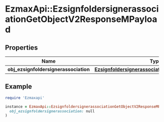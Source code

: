 # EzmaxApi::EzsignfoldersignerassociationGetObjectV2ResponseMPayload

## Properties

| Name | Type | Description | Notes |
| ---- | ---- | ----------- | ----- |
| **obj_ezsignfoldersignerassociation** | [**EzsignfoldersignerassociationResponseCompound**](EzsignfoldersignerassociationResponseCompound.md) |  |  |

## Example

```ruby
require 'Ezmaxapi'

instance = EzmaxApi::EzsignfoldersignerassociationGetObjectV2ResponseMPayload.new(
  obj_ezsignfoldersignerassociation: null
)
```

